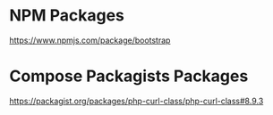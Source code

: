 # NPM Packages
https://www.npmjs.com/package/bootstrap


# Compose Packagists Packages
https://packagist.org/packages/php-curl-class/php-curl-class#8.9.3

